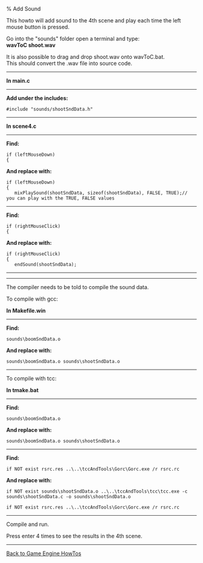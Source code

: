 % Add Sound

This howto will add sound to the 4th scene and play each time the left mouse button is pressed.

Go into the "sounds" folder open a terminal and type:  
**wavToC shoot.wav**  

It is also possible to drag and drop shoot.wav onto wavToC.bat.  
This should convert the .wav file into source code.

---

**In main.c**

---

**Add under the includes:**

~~~ {.c}
#include "sounds/shootSndData.h"
~~~

---

**In scene4.c**

---

**Find:**

~~~ {.c}
if (leftMouseDown)
{
~~~

**And replace with:**

~~~ {.c}
if (leftMouseDown)
{
   mixPlaySound(shootSndData, sizeof(shootSndData), FALSE, TRUE);// you can play with the TRUE, FALSE values
~~~

---

**Find:**

~~~ {.c}
if (rightMouseClick)
{
~~~

**And replace with:**

~~~ {.c}
if (rightMouseClick)
{
   endSound(shootSndData);
~~~

---

---

The compiler needs to be told to compile the sound data.

To compile with gcc:

**In Makefile.win**

---

**Find:**

~~~ {.c}
sounds\boomSndData.o
~~~

**And replace with:**

~~~ {.c}
sounds\boomSndData.o sounds\shootSndData.o 
~~~

---

To compile with tcc:

**In tmake.bat**

---

**Find:**

~~~ {.c}
sounds\boomSndData.o
~~~

**And replace with:**

~~~ {.c}
sounds\boomSndData.o sounds\shootSndData.o 
~~~

---

**Find:**

~~~ {.c}
if NOT exist rsrc.res ..\..\tccAndTools\Gorc\Gorc.exe /r rsrc.rc
~~~

**And replace with:**

~~~ {.c}
if NOT exist sounds\shootSndData.o ..\..\tccAndTools\tcc\tcc.exe -c sounds\shootSndData.c -o sounds\shootSndData.o

if NOT exist rsrc.res ..\..\tccAndTools\Gorc\Gorc.exe /r rsrc.rc
~~~

---

Compile and run.

Press enter 4 times to see the results in the 4th scene.

---

[Back to Game Engine HowTos](index.html)

